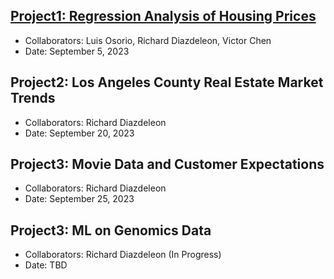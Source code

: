 ## [Project1: Regression Analysis of Housing Prices](https://github.com/dsrichard97/Project1_RegressionSTAT510)
* Collaborators: Luis Osorio, Richard Diazdeleon, Victor Chen
* Date: September 5, 2023
	

## Project2: Los Angeles County Real Estate Market Trends
* Collaborators: Richard Diazdeleon
* Date: September 20, 2023


## Project3: Movie Data and Customer Expectations
* Collaborators: Richard Diazdeleon
* Date: September 25, 2023


## Project3: ML on Genomics Data
* Collaborators: Richard Diazdeleon (In Progress)
* Date: TBD 














